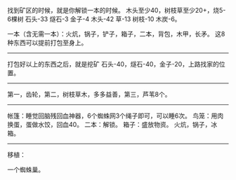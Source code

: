 
找到矿区的时候，就是你解锁一本的时候。
木头至少40，树枝草至少20+，烧5-6棵树
石头-33 燧石-3 金子-4 木头-42 草-13 树枝-10 木炭-6。

一本（含无需一本）：火炕，锅子，铲子，箱子，二本，背包，木甲，长矛。
这8种东西可以提前打包至身上。

---

打包好以上的东西之后，就是挖矿
石头-40，燧石-40，金子-20，上路找家的位置。

---

第一，齿轮，第二，树枝草木，多多益善，第三，芦苇8个。

---

帐篷：睡觉回脑残回血神器，6个蜘蛛网3个绳子即可，可以睡6次。
鸟笼：用肉换蛋，蛋做水饺，回血40。
二本：解锁。
箱子：盛放物资。
火炕，锅子，冰箱。

---

移植：

一个蜘蛛巢。
